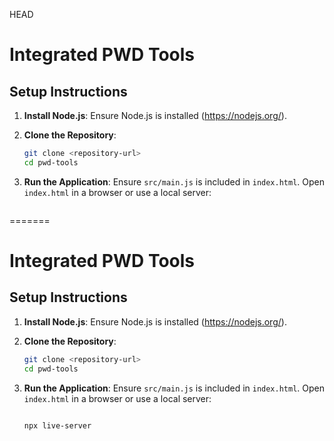 HEAD
# Integrated PWD Tools

## Setup Instructions

1. **Install Node.js**: Ensure Node.js is installed (https://nodejs.org/).

2. **Clone the Repository**:
   ```bash
   git clone <repository-url>
   cd pwd-tools


6. **Run the Application**: Ensure `src/main.js` is included in `index.html`. Open `index.html` in a browser or use a local server:
   ```bash
=======
# Integrated PWD Tools

## Setup Instructions

1. **Install Node.js**: Ensure Node.js is installed (https://nodejs.org/).

2. **Clone the Repository**:
   ```bash
   git clone <repository-url>
   cd pwd-tools


6. **Run the Application**: Ensure `src/main.js` is included in `index.html`. Open `index.html` in a browser or use a local server:
   ```bash

   npx live-server   